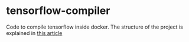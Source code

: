 # tensorflow-compiler
Code to compile tensorflow inside docker.
The structure of the project is explained in [this article](https://net-mist.github.io/#/tfcompile)
